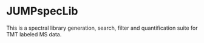 # JUMPspecLib
This is a spectral library generation, search, filter and quantification suite for TMT labeled MS data.  
